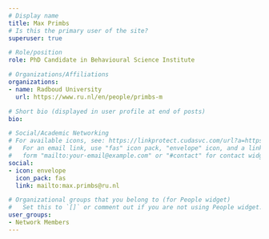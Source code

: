 ```yaml
---
# Display name
title: Max Primbs
# Is this the primary user of the site?
superuser: true

# Role/position
role: PhD Candidate in Behavioural Science Institute

# Organizations/Affiliations
organizations:
- name: Radboud University
  url: https://www.ru.nl/en/people/primbs-m

# Short bio (displayed in user profile at end of posts)
bio: 

# Social/Academic Networking
# For available icons, see: https://linkprotect.cudasvc.com/url?a=https%3a%2f%2fsourcethemes.com%2facademic%2fdocs%2fpage-builder%2f%23icons&c=E,1,03Q55I8O6D-V-MsaI5i3Th7UvGHpRVj6l4dANOBXiQaBRckWF-Uxi40d1B8mh5T88rS8FWL6R2UVO5-e4mDAmzVU5C2FJcU0kEkb6Qi2tyc,&typo=1
#   For an email link, use "fas" icon pack, "envelope" icon, and a link in the
#   form "mailto:your-email@example.com" or "#contact" for contact widget.
social:
- icon: envelope
  icon_pack: fas
  link: mailto:max.primbs@ru.nl

# Organizational groups that you belong to (for People widget)
#   Set this to `[]` or comment out if you are not using People widget.
user_groups:
- Network Members
---
```


